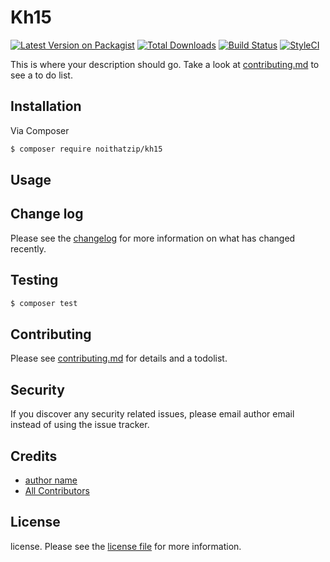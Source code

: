 # Kh15

[![Latest Version on Packagist][ico-version]][link-packagist]
[![Total Downloads][ico-downloads]][link-downloads]
[![Build Status][ico-travis]][link-travis]
[![StyleCI][ico-styleci]][link-styleci]

This is where your description should go. Take a look at [contributing.md](contributing.md) to see a to do list.

## Installation

Via Composer

``` bash
$ composer require noithatzip/kh15
```

## Usage

## Change log

Please see the [changelog](changelog.md) for more information on what has changed recently.

## Testing

``` bash
$ composer test
```

## Contributing

Please see [contributing.md](contributing.md) for details and a todolist.

## Security

If you discover any security related issues, please email author email instead of using the issue tracker.

## Credits

- [author name][link-author]
- [All Contributors][link-contributors]

## License

license. Please see the [license file](license.md) for more information.

[ico-version]: https://img.shields.io/packagist/v/noithatzip/kh15.svg?style=flat-square
[ico-downloads]: https://img.shields.io/packagist/dt/noithatzip/kh15.svg?style=flat-square
[ico-travis]: https://img.shields.io/travis/noithatzip/kh15/master.svg?style=flat-square
[ico-styleci]: https://styleci.io/repos/12345678/shield

[link-packagist]: https://packagist.org/packages/noithatzip/kh15
[link-downloads]: https://packagist.org/packages/noithatzip/kh15
[link-travis]: https://travis-ci.org/noithatzip/kh15
[link-styleci]: https://styleci.io/repos/12345678
[link-author]: https://github.com/noithatzip
[link-contributors]: ../../contributors
